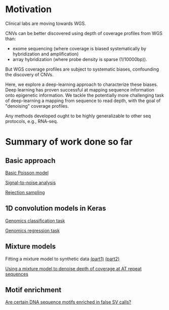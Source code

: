 # Motivation

Clinical labs are moving towards WGS. 

CNVs can be better discovered using depth of coverage profiles from WGS than:  
* exome sequencing (where coverage is biased systematically by hybridization and amplification) 
* array hybridization (where probe density is sparse (1/10000bp)). 

But WGS coverage profiles are subject to systematic biases, confounding the discovery of CNVs. 

Here, we explore a deep-learning approach to characterize these biases. 
Deep learning has proven successful at mapping sequence information onto 
epigenetic information. We tackle the potentially more challenging 
task of deep-learning a mapping from sequence to read depth, 
with the goal of "denoising" coverage profiles.  

Any methods developed ought to be highly generalizable to other seq protocols, e.g., RNA-seq. 

# Summary of work done so far 

## Basic approach

[Basic Poisson model](http://nbviewer.jupyter.org/github/petermchale/denoising_coverage_profiles/blob/master/poisson_model_of_read_depths.ipynb)

[Signal-to-noise analysis](http://nbviewer.jupyter.org/github/petermchale/denoising_coverage_profiles/blob/master/signal_to_noise.ipynb)

[Rejection sampling](http://nbviewer.jupyter.org/github/petermchale/denoising_coverage_profiles/blob/master/rejection_sampling.ipynb)

## 1D convolution models in Keras

[Genomics classification task](http://nbviewer.jupyter.org/github/petermchale/denoising_coverage_profiles/blob/master/discovering_DNA_motifs_using_convnets_classification.ipynb)

[Genomics regression task](http://nbviewer.jupyter.org/github/petermchale/denoising_coverage_profiles/blob/master/discovering_DNA_motifs_using_convnets_regression.ipynb)

## Mixture models

Fitting a mixture model to synthetic data [(part1)](http://nbviewer.jupyter.org/github/petermchale/denoising_coverage_profiles/blob/master/discovering_DNA_motifs_using_convnets_mixtureDistribution_part1.ipynb) [(part2)](http://nbviewer.jupyter.org/github/petermchale/denoising_coverage_profiles/blob/master/discovering_DNA_motifs_using_convnets_mixtureDistribution_part2.ipynb)

[Using a mixture model to denoise depth of coverage at AT repeat sequences](http://nbviewer.jupyter.org/github/petermchale/denoising_coverage_profiles/blob/master/discovering_DNA_motifs_using_convnets_mixtureDistribution_part3.ipynb)

## Motif enrichment

[Are certain DNA sequence motifs enriched in false SV calls?](http://nbviewer.jupyter.org/github/petermchale/denoising_coverage_profiles/blob/master/motif_enrichment_in_false_SVs.ipynb)
